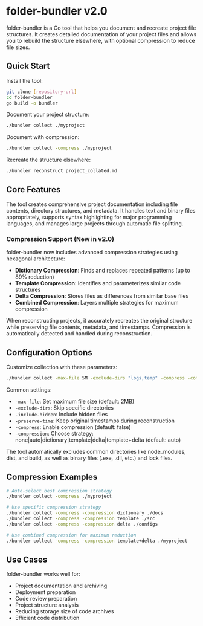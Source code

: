 # folder-bundler v2.0

folder-bundler is a Go tool that helps you document and recreate project file structures. It creates detailed documentation of your project files and allows you to rebuild the structure elsewhere, with optional compression to reduce file sizes.

## Quick Start

Install the tool:
```bash
git clone [repository-url]
cd folder-bundler
go build -o bundler
```

Document your project structure:
```bash
./bundler collect ./myproject
```

Document with compression:
```bash
./bundler collect -compress ./myproject
```

Recreate the structure elsewhere:
```bash
./bundler reconstruct project_collated.md
```

## Core Features

The tool creates comprehensive project documentation including file contents, directory structures, and metadata. It handles text and binary files appropriately, supports syntax highlighting for major programming languages, and manages large projects through automatic file splitting.

### Compression Support (New in v2.0)

folder-bundler now includes advanced compression strategies using hexagonal architecture:

- **Dictionary Compression**: Finds and replaces repeated patterns (up to 89% reduction)
- **Template Compression**: Identifies and parameterizes similar code structures
- **Delta Compression**: Stores files as differences from similar base files
- **Combined Compression**: Layers multiple strategies for maximum compression

When reconstructing projects, it accurately recreates the original structure while preserving file contents, metadata, and timestamps. Compression is automatically detected and handled during reconstruction.

## Configuration Options

Customize collection with these parameters:
```bash
./bundler collect -max-file 5M -exclude-dirs "logs,temp" -compress -compression auto ./myproject
```

Common settings:
- `-max-file`: Set maximum file size (default: 2MB)
- `-exclude-dirs`: Skip specific directories
- `-include-hidden`: Include hidden files
- `-preserve-time`: Keep original timestamps during reconstruction
- `-compress`: Enable compression (default: false)
- `-compression`: Choose strategy: none|auto|dictionary|template|delta|template+delta (default: auto)

The tool automatically excludes common directories like node_modules, dist, and build, as well as binary files (.exe, .dll, etc.) and lock files.

## Compression Examples

```bash
# Auto-select best compression strategy
./bundler collect -compress ./myproject

# Use specific compression strategy
./bundler collect -compress -compression dictionary ./docs
./bundler collect -compress -compression template ./src
./bundler collect -compress -compression delta ./configs

# Use combined compression for maximum reduction
./bundler collect -compress -compression template+delta ./myproject
```

## Use Cases

folder-bundler works well for:
- Project documentation and archiving
- Deployment preparation
- Code review preparation
- Project structure analysis
- Reducing storage size of code archives
- Efficient code distribution
